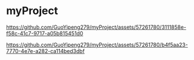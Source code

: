 # myProject

https://github.com/GuoYipeng279/myProject/assets/57261780/3111858e-f58c-41c7-9717-a05b815451d0



https://github.com/GuoYipeng279/myProject/assets/57261780/b4f5aa23-7770-4e7e-a282-ca114bed3dbf

